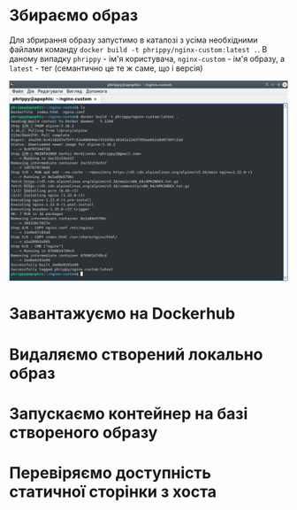 # Збираємо образ

Для збрирання образу запустимо в каталозі з усіма необхідними файлами команду `docker build -t phrippy/nginx-custom:latest .`. В даному випадку `phrippy` - ім'я користувача, `nginx-custom` - ім'я образу, а `latest` - тег (семантично це те ж саме, що і версія)

![Збирання Docker-образу](docker_build.png)

# Завантажуємо на Dockerhub

# Видаляємо створений локально образ

# Запускаємо контейнер на базі створеного образу
# Перевіряємо доступність статичної сторінки з хоста
